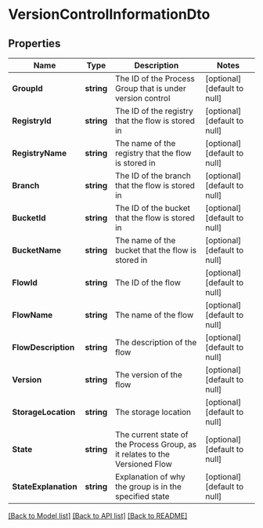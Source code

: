 # VersionControlInformationDto

## Properties
Name | Type | Description | Notes
------------ | ------------- | ------------- | -------------
**GroupId** | **string** | The ID of the Process Group that is under version control | [optional] [default to null]
**RegistryId** | **string** | The ID of the registry that the flow is stored in | [optional] [default to null]
**RegistryName** | **string** | The name of the registry that the flow is stored in | [optional] [default to null]
**Branch** | **string** | The ID of the branch that the flow is stored in | [optional] [default to null]
**BucketId** | **string** | The ID of the bucket that the flow is stored in | [optional] [default to null]
**BucketName** | **string** | The name of the bucket that the flow is stored in | [optional] [default to null]
**FlowId** | **string** | The ID of the flow | [optional] [default to null]
**FlowName** | **string** | The name of the flow | [optional] [default to null]
**FlowDescription** | **string** | The description of the flow | [optional] [default to null]
**Version** | **string** | The version of the flow | [optional] [default to null]
**StorageLocation** | **string** | The storage location | [optional] [default to null]
**State** | **string** | The current state of the Process Group, as it relates to the Versioned Flow | [optional] [default to null]
**StateExplanation** | **string** | Explanation of why the group is in the specified state | [optional] [default to null]

[[Back to Model list]](../README.md#documentation-for-models) [[Back to API list]](../README.md#documentation-for-api-endpoints) [[Back to README]](../README.md)

